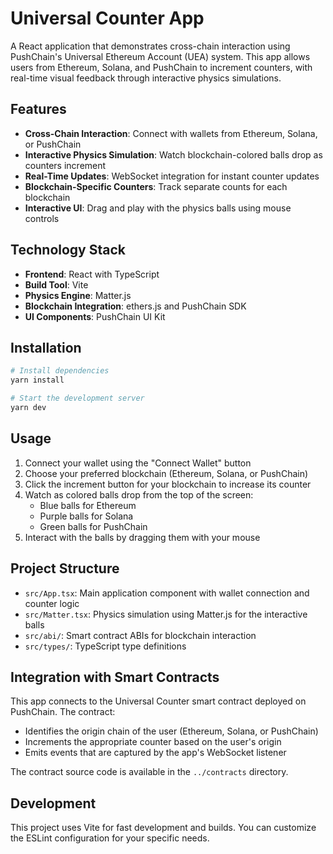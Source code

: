 # Universal Counter App

A React application that demonstrates cross-chain interaction using PushChain's Universal Ethereum Account (UEA) system. This app allows users from Ethereum, Solana, and PushChain to increment counters, with real-time visual feedback through interactive physics simulations.

## Features

- **Cross-Chain Interaction**: Connect with wallets from Ethereum, Solana, or PushChain
- **Interactive Physics Simulation**: Watch blockchain-colored balls drop as counters increment
- **Real-Time Updates**: WebSocket integration for instant counter updates
- **Blockchain-Specific Counters**: Track separate counts for each blockchain
- **Interactive UI**: Drag and play with the physics balls using mouse controls

## Technology Stack

- **Frontend**: React with TypeScript
- **Build Tool**: Vite
- **Physics Engine**: Matter.js
- **Blockchain Integration**: ethers.js and PushChain SDK
- **UI Components**: PushChain UI Kit

## Installation

```bash
# Install dependencies
yarn install

# Start the development server
yarn dev
```

## Usage

1. Connect your wallet using the "Connect Wallet" button
2. Choose your preferred blockchain (Ethereum, Solana, or PushChain)
3. Click the increment button for your blockchain to increase its counter
4. Watch as colored balls drop from the top of the screen:
   - Blue balls for Ethereum
   - Purple balls for Solana
   - Green balls for PushChain
5. Interact with the balls by dragging them with your mouse

## Project Structure

- `src/App.tsx`: Main application component with wallet connection and counter logic
- `src/Matter.tsx`: Physics simulation using Matter.js for the interactive balls
- `src/abi/`: Smart contract ABIs for blockchain interaction
- `src/types/`: TypeScript type definitions

## Integration with Smart Contracts

This app connects to the Universal Counter smart contract deployed on PushChain. The contract:

- Identifies the origin chain of the user (Ethereum, Solana, or PushChain)
- Increments the appropriate counter based on the user's origin
- Emits events that are captured by the app's WebSocket listener

The contract source code is available in the `../contracts` directory.

## Development

This project uses Vite for fast development and builds. You can customize the ESLint configuration for your specific needs.
